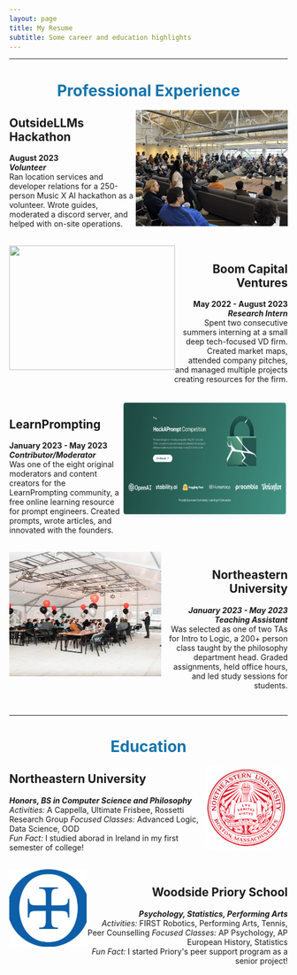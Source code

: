 ```yaml
---
layout: page
title: My Resume
subtitle: Some career and education highlights
---
```


***

<div style="text-align: center; color: #1674ab;">
    <p>
      <h1>Professional Experience</h1>
    </p>
  </div>

<img src="/assets/img/outsidellms.png" align="right" width="275" height="210">

<div style="text-align: left;">
    <p>
      <h2>OutsideLLMs Hackathon</h2> 
      <b>August 2023</b> <br> <b><i>Volunteer</i></b><br>
        Ran location services and developer relations for a 250-person Music X AI hackathon as a volunteer. Wrote guides, moderated a discord server, and helped with on-site operations. 
    </p>
  </div><br>

<img src="/assets/img/bitf.png" align="left" width="300" height="225">

<div style="text-align: right;">
    <p>
      <h2>Boom Capital Ventures</h2>
      <b>May 2022 - August 2023</b> <br> <b><i>Research Intern</i></b><br>
      Spent two consecutive summers interning at a small deep tech-focused VD firm. Created market maps, attended company pitches, and managed multiple projects creating resources for the firm. 
    </p>
  </div><br>

<img src="/assets/img/hackaprompt.png" align="right" width="300" height="210">

<div style="text-align: left;">
    <p>
      <h2>LearnPrompting</h2>
      <b>January 2023 - May 2023</b> <br> <b><i>Contributor/Moderator</i></b><br>
      Was one of the eight original moderators and content creators for the LearnPrompting community, a free online learning resource for prompt engineers. Created prompts, wrote articles, and innovated with the founders. 
    </p>
  </div><br>

<img src="/assets/img/taing.jpg" align="left" width="275" height="225">

<div style="text-align: right;">
    <p>
      <h2>Northeastern University</h2>
      <b><i>January 2023 - May 2023 <br> Teaching Assistant</i></b><br>
      Was selected as one of two TAs for Intro to Logic, a 200+ person class taught by the philosophy department head. Graded assignments, held office hours, and led study sessions for students. 
    </p>
  </div><br>

***

<div style="text-align: center; color: #1674ab;">
    <p>
      <h1>Education</h1>
    </p>
  </div>

<img src="/assets/img/neucircle.png" align="right" width="150" height="150">

  <div style="text-align: left;">
    <p>
      <h2>Northeastern University</h2>
      <b><i>Honors, BS in Computer Science and Philosophy</i></b><br>
        <i>Activities:</i> A Cappella, Ultimate Frisbee, Rossetti Research Group
        <i>Focused Classes:</i> Advanced Logic, Data Science, OOD <br>
        <i>Fun Fact:</i> I studied aborad in Ireland in my first semester of college!
    </p>
  </div><br>

<img src="/assets/img/priorycircle.jpeg" align="left" width="140" height="140">

  <div style="text-align: right;">
    <p>
      <h2>Woodside Priory School</h2>
      <b><i>Psychology, Statistics, Performing Arts</i></b><br>
        <i>Activities:</i> FIRST Robotics, Performing Arts, Tennis, Peer Counselling
        <i>Focused Classes:</i> AP Psychology, AP European History, Statistics<br>
        <i>Fun Fact:</i> I started Priory's peer support program as a senior project!
    </p>
  </div><br>